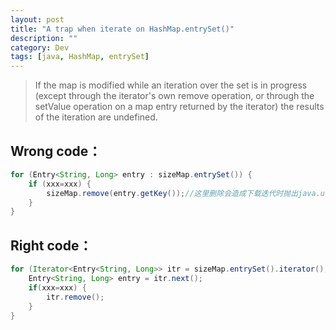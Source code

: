 ```yaml
---
layout: post
title: "A trap when iterate on HashMap.entrySet()"
description: ""
category: Dev
tags: [java, HashMap, entrySet]
---
```


 >If the map is modified while an iteration over the set is in progress (except through the iterator's own remove operation, or through the setValue operation on a map entry returned by the iterator) the results of the iteration are undefined. 

## Wrong code：

```java
for (Entry<String, Long> entry : sizeMap.entrySet()) {
	if (xxx=xxx) {
		sizeMap.remove(entry.getKey());//这里删除会造成下载迭代时抛出java.util.ConcurrentModificationException异常
	} 
}
```

## Right code：
```java
for (Iterator<Entry<String, Long>> itr = sizeMap.entrySet().iterator();itr.hasNext();) {
	Entry<String, Long> entry = itr.next();
	if(xxx=xxx) {
		itr.remove();
	}
}
```
